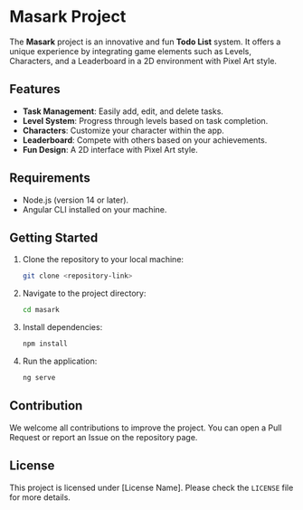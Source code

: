 # Masark Project

The **Masark** project is an innovative and fun **Todo List** system. It offers a unique experience by integrating game elements such as Levels, Characters, and a Leaderboard in a 2D environment with Pixel Art style.

## Features

- **Task Management**: Easily add, edit, and delete tasks.
- **Level System**: Progress through levels based on task completion.
- **Characters**: Customize your character within the app.
- **Leaderboard**: Compete with others based on your achievements.
- **Fun Design**: A 2D interface with Pixel Art style.

## Requirements

- Node.js (version 14 or later).
- Angular CLI installed on your machine.

## Getting Started

1. Clone the repository to your local machine:
   ```bash
   git clone <repository-link>
   ```
2. Navigate to the project directory:
   ```bash
   cd masark
   ```
3. Install dependencies:
   ```bash
   npm install
   ```
4. Run the application:
   ```bash
   ng serve
   ```

## Contribution

We welcome all contributions to improve the project. You can open a Pull Request or report an Issue on the repository page.

## License

This project is licensed under [License Name]. Please check the `LICENSE` file for more details.
